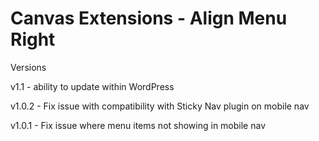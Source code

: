 Canvas Extensions - Align Menu Right
====================================

Versions

v1.1 - ability to update within WordPress

v1.0.2 - Fix issue with compatibility with Sticky Nav plugin on mobile nav

v1.0.1 - Fix issue where menu items not showing in mobile nav


